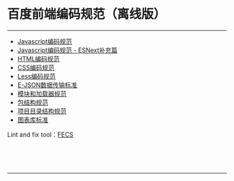 # 百度前端编码规范（离线版）

---

* [Javascript编码规范](#docs/data/ecomfe-spec/javascript-style-guide)
* [Javascript编码规范 - ESNext补充篇](#docs/data/ecomfe-spec/es-next-style-guide)
* [HTML编码规范](#docs/data/ecomfe-spec/html-style-guide)
* [CSS编码规范](#docs/data/ecomfe-spec/css-style-guide)
* [Less编码规范](#docs/data/ecomfe-spec/less-code-style)
* [E-JSON数据传输标准](#docs/data/ecomfe-spec/e-json)
* [模块和加载器规范](#docs/data/ecomfe-spec/module)
* [包结构规范](#docs/data/ecomfe-spec/package)
* [项目目录结构规范](#docs/data/ecomfe-spec/directory)
* [图表库标准](#docs/data/ecomfe-spec/chart)

Lint and fix tool：[FECS](http://fecs.baidu.com/)

<br/><br/><br/>

---

